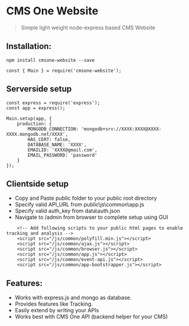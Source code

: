 # CMS One Website
> Simple light weight node-express based CMS Website

## Installation:

```
npm install cmsone-website --save
```

```
const { Main } = require('cmsone-website');
```

## Serverside setup
```
const express = require('express');
const app = express();

Main.setup(app, {
    production: {
        MONGODB_CONNECTION: 'mongodb+srv://XXXX:XXXX@XXXX-XXXX.mongodb.net/XXXX',
        HAS_CERT: false,
        DATABASE_NAME: 'XXXX',
        EMAILID: 'XXXX@gmail.com',
        EMAIL_PASSWORD: 'password'
    }
});
```

## Clientside setup
- Copy and Paste public folder to your public root directory
- Specify valid API_URL from public\js\common\app.js
- Specify valid auth_key from data\auth.json
- Navigate to /admin from browser to complete setup using GUI

```
    <!-- Add following scripts to your public html pages to enable tracking and analysis -->
    <script src="/js/common/polyfill.min.js"></script>
    <script src="/js/common/ajax.js"></script>
    <script src="/js/common/browser.js"></script>
    <script src="/js/common/app.js"></script>
    <script src="/js/common/event-api.js"></script>
    <script src="/js/common/app-bootstrapper.js"></script>
```

## Features:
- Works with express.js and mongo as database.
- Provides features like Tracking.
- Easily extend by writing your APIs
- Works best with CMS One API (backend helper for your CMS)